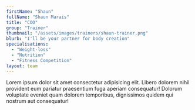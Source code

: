 ```yaml
---
firstName: "Shaun"
fullName: "Shaun Marais"
title: "COO"
group: "Trainer"
thumbnail: "/assets/images/trainers/shaun-trainer.png"
blurb: "I'll be your partner for body creation"
specialisations:
  - "Weight-loss"
  - "Nutrition"
  - "Fitness Competition"
layout: team
---
```

Lorem ipsum dolor sit amet consectetur adipisicing elit. Libero dolorem nihil provident eum pariatur praesentium fuga aperiam consequatur! Dolorum voluptate eveniet quam dolorem temporibus, dignissimos quidem qui nostrum aut consequatur!